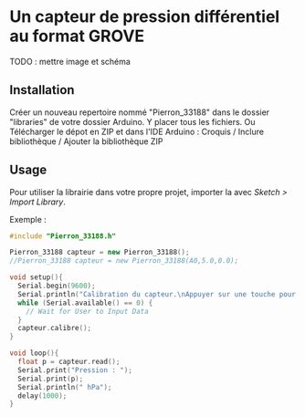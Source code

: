 # Un capteur de pression différentiel au format GROVE

TODO : mettre image et schéma

## Installation
Créer un nouveau repertoire nommé "Pierron_33188" dans le dossier "libraries" de votre dossier Arduino.
Y placer tous les fichiers.
Ou
Télécharger le dépot en ZIP et dans l'IDE Arduino : Croquis / Inclure bibliothèque / Ajouter la bibliothèque ZIP

## Usage
Pour utiliser la librairie dans votre propre projet, importer la avec  *Sketch > Import Library*.

Exemple :

```cpp
#include "Pierron_33188.h"

Pierron_33188 capteur = new Pierron_33188();
//Pierron_33188 capteur = new Pierron_33188(A0,5.0,0.0);

void setup(){
  Serial.begin(9600);
  Serial.println("Calibration du capteur.\nAppuyer sur une touche pour continuer.");
  while (Serial.available() == 0) {
    // Wait for User to Input Data
  }
  capteur.calibre();
}

void loop(){
  float p = capteur.read();
  Serial.print("Pression : ");
  Serial.print(p);
  Serial.println(" hPa");
  delay(1000);
}
```
